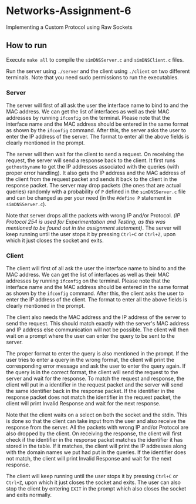 # Networks-Assignment-6

Implementing a Custom Protocol using Raw Sockets

## How to run

Execute `make all` to compile the `simDNSServer.c` and `simDNSClient.c` files.

Run the server using `./server` and the client using `./client` on two different terminals. Note that you need sudo permissions to run the executables.

### Server

The server will first of all ask the user the interface name to bind to and the MAC address. We can get the list of interfaces as well as their MAC addresses by running `ifconfig` on the terminal. Please note that the interface name and the MAC address should be entered in the same format as shown by the `ifconfig` command. After this, the server asks the user to enter the IP address of the server. The format to enter all the above fields is clearly mentioned in the prompt.

The server will then wait for the client to send a request. On receiving the request, the server will send a response back to the client. It first runs `gethostbyname` to get the IP addresses associated with the queries (with proper error handling). It also gets the IP address and the MAC address of the client from the request packet and sends it back to the client in the response packet. The server may drop packets (the ones that are actual queries) randomly with a probability of `P` defined in the `simDNSServer.c` file and can be changed as per your need (in the `#define P` statement in `simDNSServer.c`).

Note that server drops all the packets with wrong IP and/or Protocol. *(IP Protocol 254 is used for Experimentation and Testing, as this was mentioned to be found out in the assignment statement)*. The server will keep running until the user stops it by pressing `Ctrl+C` or `Ctrl+Z`, upon which it just closes the socket and exits.

### Client

The client will first of all ask the user the interface name to bind to and the MAC address. We can get the list of interfaces as well as their MAC addresses by running `ifconfig` on the terminal. Please note that the interface name and the MAC address should be entered in the same format as shown by the `ifconfig` command. After this, the client asks the user to enter the IP address of the client. The format to enter all the above fields is clearly mentioned in the prompt.

The client also needs the MAC address and the IP address of the server to send the request. This should match exactly with the server's MAC address and IP address else communication will not be possible. The client will then wait on a prompt where the user can enter the query to be sent to the server.

The proper format to enter the query is also mentioned in the prompt. If the user tries to enter a query in the wrong format, the client will print the corresponding error message and ask the user to enter the query again. If the query is in the correct format, the client will send the request to the server and wait for the response. To match the request and response, the client will put in a identifier in the request packet and the server will send the same identifier back in the response packet. If the identifier in the response packet does not match the identifier in the request packet, the client will print Invalid Response and wait for the next response.

Note that the client waits on a select on both the socket and the stdin. This is done so that the client can take input from the user and also receive the response from the server. All the packets with wrong IP and/or Protocol are also dropped by the client. On receiving the response, the client will first check if the identifier in the response packet matches the identifier it has stored in the table. If it matches, the client will print the IP addresses along with the domain names we put had put in the queries. If the identifier does not match, the client will print Invalid Response and wait for the next response.

The client will keep running until the user stops it by pressing `Ctrl+C` or `Ctrl+Z`, upon which it just closes the socket and exits. The user can also stop the client by entering `EXIT` in the prompt which also closes the socket and exits normally.

